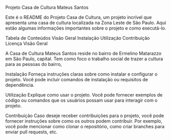 Projeto Casa de Cultura Mateus Santos

Este é o README do Projeto Casa de Cultura, um projeto incrível que apresenta uma casa de cultura localizada na Zona Leste de São Paulo. Aqui estão algumas informações importantes sobre o projeto e como executá-lo.

Tabela de Conteúdos
Visão Geral
Instalação
Utilização
Contribuição
Licença
Visão Geral

A Casa de Cultura Mateus Santos reside no bairro de Ermelino Matarazzo em São Paulo, capital. Tem como foco o trabalho social de trazer a cultura para as pessoas do bairro,

Instalação
Forneça instruções claras sobre como instalar e configurar o projeto. Você pode incluir comandos de instalação ou requisitos de dependência.

Utilização
Explique como usar o projeto. Você pode fornecer exemplos de código ou comandos que os usuários possam usar para interagir com o projeto.

Contribuição
Caso deseje receber contribuições para o projeto, você pode fornecer instruções sobre como os outros podem contribuir. Por exemplo, você pode mencionar como clonar o repositório, como criar branches para enviar pull requests, etc.